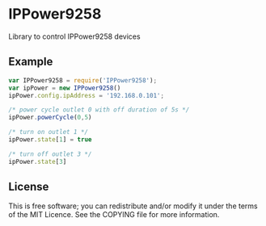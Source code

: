 
# IPPower9258

Library to control IPPower9258 devices


## Example

```javascript
var IPPower9258 = require('IPPower9258');
var ipPower = new IPPower9258()
ipPower.config.ipAddress = '192.168.0.101';

/* power cycle outlet 0 with off duration of 5s */
ipPower.powerCycle(0,5)

/* turn on outlet 1 */
ipPower.state[1] = true

/* turn off outlet 3 */
ipPower.state[3]
```


## License

This is free software; you can redistribute and/or modify it under the terms of the MIT Licence. See the COPYING file for more information.


